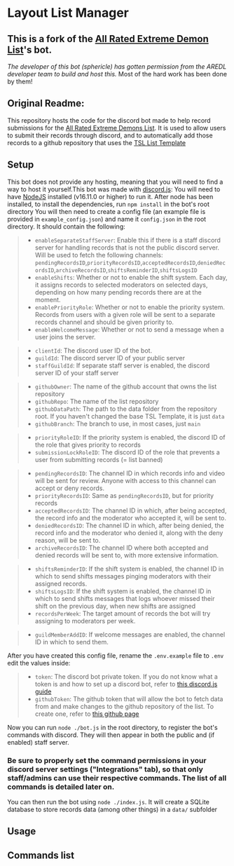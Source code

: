 # Layout List Manager

## This is a fork of the [All Rated Extreme Demon List](https://aredl.net)'s bot.

_The developer of this bot (sphericle) has gotten permission from the AREDL developer team to build and host this._ Most of the hard work has been done by them!

## Original Readme:

This repository hosts the code for the discord bot made to help record submissions for the [All Rated Extreme Demons List](https://aredl.net). It is used to allow users to submit their records through discord, and to automatically add those records to a github repository that uses the [TSL List Template](https://github.com/TheShittyList/GDListTemplate)

## Setup

This bot does not provide any hosting, meaning that you will need to find a way to host it yourself.This bot was made with [discord.js](https://discord.js.org/): You will need to have [NodeJS](https://nodejs.org/en) installed (v16.11.0 or higher) to run it. After node has been installed, to install the dependencies, run `npm install` in the bot's root directory
You will then need to create a config file (an example file is provided in `example_config.json`) and name it `config.json` in the root directory. It should contain the following:

> -   `enableSeparateStaffServer`: Enable this if there is a staff discord server for handling records that is not the public discord server. Will be used to fetch the following channels: `pendingRecordsID`,`priorityRecordsID`,`acceptedRecordsID`,`deniedRecordsID`,`archiveRecordsID`,`shiftsReminderID`,`shiftsLogsID`
> -   `enableShifts`: Whether or not to enable the shift system. Each day, it assigns records to selected moderators on selected days, depending on how many pending records there are at the moment.
> -   `enablePriorityRole`: Whether or not to enable the priority system. Records from users with a given role will be sent to a separate records channel and should be given priority to.
> -   `enableWelcomeMessage`: Whether or not to send a message when a user joins the server.

> -   `clientId`: The discord user ID of the bot.
> -   `guildId`: The discord server ID of your public server
> -   `staffGuildId`: If separate staff server is enabled, the discord server ID of your staff server

> -   `githubOwner`: The name of the github account that owns the list repository
> -   `githubRepo`: The name of the list repository
> -   `githubDataPath`: The path to the data folder from the repository root. If you haven't changed the base TSL Template, it is just `data`
> -   `githubBranch`: The branch to use, in most cases, just `main`

> -   `priorityRoleID`: If the priority system is enabled, the discord ID of the role that gives priority to records
> -   `submissionLockRoleID`: The discord ID of the role that prevents a user from submitting records (= list banned)

> -   `pendingRecordsID`: The channel ID in which records info and video will be sent for review. Anyone with access to this channel can accept or deny records.
> -   `priorityRecordsID`: Same as `pendingRecordsID`, but for priority records
> -   `acceptedRecordsID`: The channel ID in which, after being accepted, the record info and the moderator who accepted it, will be sent to.
> -   `deniedRecordsID`: The channel ID in which, after being denied, the record info and the moderator who denied it, along with the deny reason, will be sent to.
> -   `archiveRecordsID`: The channel ID where both accepted and denied records will be sent to, with more extensive information.

> -   `shiftsReminderID`: If the shift system is enabled, the channel ID in which to send shifts messages pinging moderators with their assigned records.
> -   `shiftsLogsID`: If the shift system is enabled, the channel ID in which to send shifts messages that logs whoever missed their shift on the previous day, when new shifts are assigned
> -   `recordsPerWeek`: The target amount of records the bot will try assigning to moderators per week.

> -   `guildMemberAddID`: If welcome messages are enabled, the channel ID in which to send them.

After you have created this config file, rename the `.env.example` file to `.env` edit the values inside:

> -   `token`: The discord bot private token. If you do not know what a token is and how to set up a discord bot, refer to [this discord.js guide](https://discordjs.guide/preparations/setting-up-a-bot-application.html)
> -   `githubToken`: The github token that will allow the bot to fetch data from and make changes to the github repository of the list. To create one, refer to [this github page](https://docs.github.com/en/authentication/keeping-your-account-and-data-secure/managing-your-personal-access-tokens)

Now you can run `node ./bot.js` in the root directory, to register the bot's commands with discord. They will then appear in both the public and (if enabled) staff server.

### Be sure to properly set the command permissions in your discord server settings ("Integrations" tab), so that only staff/admins can use their respective commands. The list of all commands is detailed later on.

You can then run the bot using `node ./index.js`. It will create a SQLite database to store records data (among other things) in a `data/` subfolder

## Usage

## Commands list
